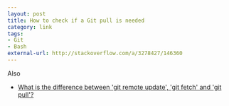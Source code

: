 ```yaml
---
layout: post
title: How to check if a Git pull is needed
category: link
tags:
- Git
- Bash
external-url: http://stackoverflow.com/a/3278427/146360
---
```

Also

- [What is the difference between 'git remote update', 'git fetch' and 'git pull'?](http://stackoverflow.com/questions/17712468/what-is-the-difference-between-git-remote-update-git-fetch-and-git-pull)
